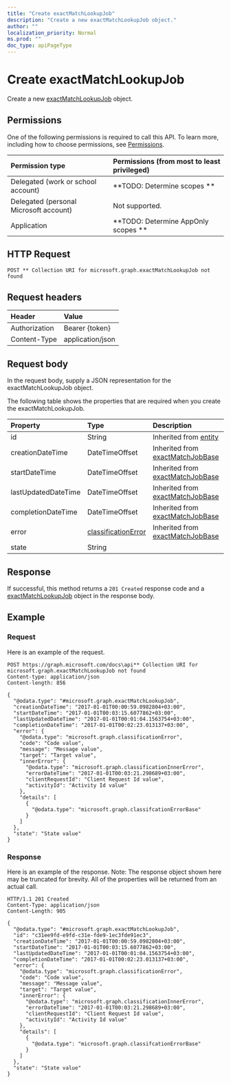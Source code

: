 ```yaml
---
title: "Create exactMatchLookupJob"
description: "Create a new exactMatchLookupJob object."
author: ""
localization_priority: Normal
ms.prod: ""
doc_type: apiPageType
---
```


# Create exactMatchLookupJob

Create a new [exactMatchLookupJob](../resources/exactmatchlookupjob.md) object.

## Permissions
One of the following permissions is required to call this API. To learn more, including how to choose permissions, see [Permissions](/concepts/permissions-reference.md).

|Permission type|Permissions (from most to least privileged)|
|:---|:---|
|Delegated (work or school account)|**TODO: Determine scopes **|
|Delegated (personal Microsoft account)|Not supported.|
|Application|**TODO: Determine AppOnly scopes **|

## HTTP Request
<!-- {
  "blockType": "ignored"
}
-->
``` http
POST ** Collection URI for microsoft.graph.exactMatchLookupJob not found
```

## Request headers
|Header|Value|
|:---|:---|
|Authorization|Bearer {token}|
|Content-Type|application/json|

## Request body
In the request body, supply a JSON representation for the exactMatchLookupJob object.

The following table shows the properties that are required when you create the exactMatchLookupJob.

|Property|Type|Description|
|:---|:---|:---|
|id|String| Inherited from [entity](../resources/entity.md)|
|creationDateTime|DateTimeOffset| Inherited from [exactMatchJobBase](../resources/exactMatchJobBase.md)|
|startDateTime|DateTimeOffset| Inherited from [exactMatchJobBase](../resources/exactMatchJobBase.md)|
|lastUpdatedDateTime|DateTimeOffset| Inherited from [exactMatchJobBase](../resources/exactMatchJobBase.md)|
|completionDateTime|DateTimeOffset| Inherited from [exactMatchJobBase](../resources/exactMatchJobBase.md)|
|error|[classificationError](../resources/classificationError.md)| Inherited from [exactMatchJobBase](../resources/exactMatchJobBase.md)|
|state|String||



## Response
If successful, this method returns a `201 Created` response code and a [exactMatchLookupJob](../resources/exactmatchlookupjob.md) object in the response body.

## Example

### Request
Here is an example of the request.
<!-- {
  "blockType": "request",
  "name": "create_exactmatchlookupjob_from_"
}
-->
``` http
POST https://graph.microsoft.com/docs\api** Collection URI for microsoft.graph.exactMatchLookupJob not found
Content-type: application/json
Content-length: 856

{
  "@odata.type": "#microsoft.graph.exactMatchLookupJob",
  "creationDateTime": "2017-01-01T00:00:59.0982804+03:00",
  "startDateTime": "2017-01-01T00:03:15.6077862+03:00",
  "lastUpdatedDateTime": "2017-01-01T00:01:04.1563754+03:00",
  "completionDateTime": "2017-01-01T00:02:23.013137+03:00",
  "error": {
    "@odata.type": "microsoft.graph.classificationError",
    "code": "Code value",
    "message": "Message value",
    "target": "Target value",
    "innerError": {
      "@odata.type": "microsoft.graph.classificationInnerError",
      "errorDateTime": "2017-01-01T00:03:21.298689+03:00",
      "clientRequestId": "Client Request Id value",
      "activityId": "Activity Id value"
    },
    "details": [
      {
        "@odata.type": "microsoft.graph.classifcationErrorBase"
      }
    ]
  },
  "state": "State value"
}
```

### Response
Here is an example of the response. Note: The response object shown here may be truncated for brevity. All of the properties will be returned from an actual call.
<!-- {
  "blockType": "response",
  "truncated": true,
  "@odata.type": "microsoft.graph.exactmatchlookupjob"
}
-->
``` http
HTTP/1.1 201 Created
Content-Type: application/json
Content-Length: 905

{
  "@odata.type": "#microsoft.graph.exactMatchLookupJob",
  "id": "c31ee9fd-e9fd-c31e-fde9-1ec3fde91ec3",
  "creationDateTime": "2017-01-01T00:00:59.0982804+03:00",
  "startDateTime": "2017-01-01T00:03:15.6077862+03:00",
  "lastUpdatedDateTime": "2017-01-01T00:01:04.1563754+03:00",
  "completionDateTime": "2017-01-01T00:02:23.013137+03:00",
  "error": {
    "@odata.type": "microsoft.graph.classificationError",
    "code": "Code value",
    "message": "Message value",
    "target": "Target value",
    "innerError": {
      "@odata.type": "microsoft.graph.classificationInnerError",
      "errorDateTime": "2017-01-01T00:03:21.298689+03:00",
      "clientRequestId": "Client Request Id value",
      "activityId": "Activity Id value"
    },
    "details": [
      {
        "@odata.type": "microsoft.graph.classifcationErrorBase"
      }
    ]
  },
  "state": "State value"
}
```

